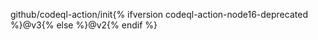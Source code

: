 github/codeql-action/init{% ifversion codeql-action-node16-deprecated %}@v3{% else %}@v2{% endif %}
